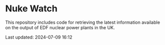 # Nuke Watch

This repository includes code for retrieving the latest information available on the output of EDF nuclear power plants in the UK.

Last updated: 2024-07-09 16:12